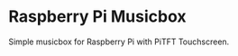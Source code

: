 Raspberry Pi Musicbox
=====================

Simple musicbox for Raspberry Pi with PiTFT Touchscreen.

